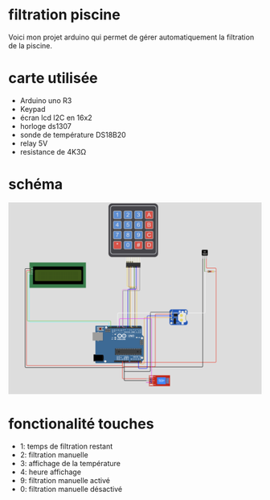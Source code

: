# filtration piscine
 
 Voici mon projet arduino qui permet de gérer automatiquement la filtration de la piscine.

 # carte utilisée

 - Arduino uno R3
 - Keypad
 - écran lcd I2C en 16x2
 - horloge ds1307
 - sonde de température DS18B20
 - relay 5V
 - resistance de 4K3Ω

 # schéma

  ![schéma électrique](/schema.png)

# fonctionalité touches

- 1: temps de filtration restant
- 2: filtration manuelle
- 3: affichage de la température
- 4: heure affichage
- 9: filtration manuelle activé
- 0: filtration manuelle désactivé